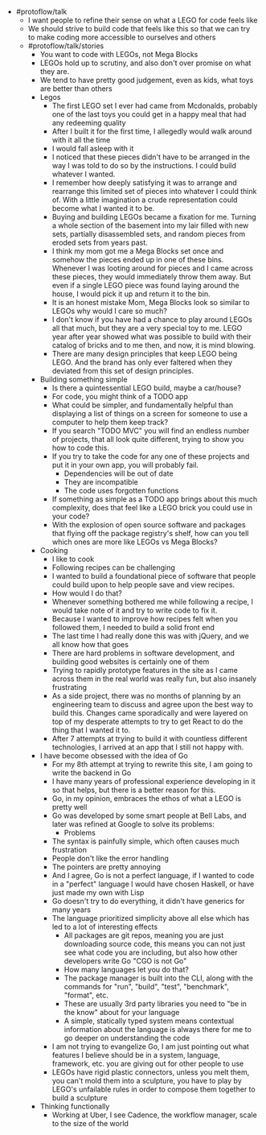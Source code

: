 - #protoflow/talk
	- I want people to refine their sense on what a LEGO for code feels like
	- We should strive to build code that feels like this so that we can try to make coding more accessible to ourselves and others
	- #protoflow/talk/stories
		- You want to code with LEGOs, not Mega Blocks
		- LEGOs hold up to scrutiny, and also don't over promise on what they are.
		- We tend to have pretty good judgement, even as kids, what toys are better than others
		- Legos
			- The first LEGO set I ever had came from Mcdonalds, probably one of the last toys you could get in a happy meal that had any redeeming quality
			- After I built it for the first time, I allegedly would walk around with it all the time
			- I would fall asleep with it
			- I noticed that these pieces didn't have to be arranged in the way I was told to do so by the instructions. I could build whatever I wanted.
			- I remember how deeply satisfying it was to arrange and rearrange this limited set of pieces   into whatever I could think of. With a little imagination a crude representation could become what I wanted it to be.
			- Buying and building LEGOs became a fixation for me. Turning a whole section of the basement into my lair filled with new sets, partially disassembled sets, and random pieces from eroded sets from years past.
			- I think my mom got me a Mega Blocks set once and somehow the pieces ended up in one of these bins. Whenever I was looting around for pieces and I came across these pieces, they would immediately throw them away. But even if a single LEGO piece was found laying around the house, I would pick it up and return it to the bin.
			- It is an honest mistake Mom, Mega Blocks look so similar to LEGOs why would I care so much?
			- I don't know if you have had a chance to play around LEGOs all that much, but they are a very special toy to me. LEGO year after year showed what was possible to build with their catalog of bricks and to me then, and now, it is mind blowing.
			- There are many design principles that keep LEGO being LEGO. And the brand has only ever faltered when they deviated from this set of design principles.
		- Building something simple
			- Is there a quintessential LEGO build, maybe a car/house?
			- For code, you might think of a TODO app
			- What could be simpler, and fundamentally helpful than displaying a list of things on a screen for someone to use a computer to help them keep track?
			- If you search "TODO MVC" you will find an endless number of projects, that all look quite different, trying to show you how to code this.
			- If you try to take the code for any one of these projects and put it in your own app, you will probably fail.
				- Dependencies will be out of date
				- They are incompatible
				- The code uses forgotten functions
			- If something as simple as a TODO app brings about this much complexity, does that feel like a LEGO brick you could use in your code?
			- With the explosion of open source software and packages that flying off the package registry's shelf, how can you tell which ones are more like LEGOs vs Mega Blocks?
		- Cooking
			- I like to cook
			- Following recipes can be challenging
			- I wanted to build a foundational piece of software that people could build upon to help people save and view recipes.
			- How would I do that?
			- Whenever something bothered me while following a recipe, I would take note of it and try to write code to fix it.
			- Because I wanted to improve how recipes felt when you followed them, I needed to build a solid front end
			- The last time I had really done this was with jQuery, and we all know how that goes
			- There are hard problems in software development, and building good websites is certainly one of them
			- Trying to rapidly prototype features in the site as I came across them in the real world was really fun, but also insanely frustrating
			- As a side project, there was no months of planning by an engineering team to discuss and agree upon the best way to build this. Changes came sporadically and were layered on top of my desperate attempts to try to get React to do the thing that I wanted it to.
			- After 7 attempts at trying to build it with countless different technologies, I arrived at an app that I still not happy with.
		- I have become obsessed with the idea of Go
			- For my 8th attempt at trying to rewrite this site, I am going to write the backend in Go
			- I have many years of professional experience developing in it so that helps, but there is a better reason for this.
			- Go, in my opinion, embraces the ethos of what a LEGO is pretty well
			- Go was developed by some smart people at Bell Labs, and later was refined at Google to solve its problems:
				- Problems
			- The syntax is painfully simple, which often causes much frustration
			- People don't like the error handling
			- The pointers are pretty annoying
			- And I agree, Go is not a perfect language, if I wanted to code in a "perfect" language I would have chosen Haskell, or have just made my own with Lisp
			- Go doesn't try to do everything, it didn't have generics for many years
			- The language prioritized simplicity above all else which has led to a lot of interesting effects
				- All packages are git repos, meaning you are just downloading source code, this means you can not just see what code you are including, but also how other developers write Go "CGO is not Go"
				- How many languages let you do that?
				- The package manager is built into the CLI, along with the commands for "run", "build", "test", "benchmark", "format", etc.
				- These are usually 3rd party libraries you need to "be in the know" about for your language
				- A simple, statically typed system means contextual information about the language is always there for me to go deeper on understanding the code
			- I am not trying to evangelize Go, I am just pointing out what features I believe should be in a system, language, framework, etc. you are giving out for other people to use
			- LEGOs have rigid plastic connectors, unless you melt them, you can't mold them into a sculpture, you have to play by LEGO's unfailable rules in order to compose them together to build a sculpture
		- Thinking functionally
			- Working at Uber, I see Cadence, the workflow manager, scale to the size of the world